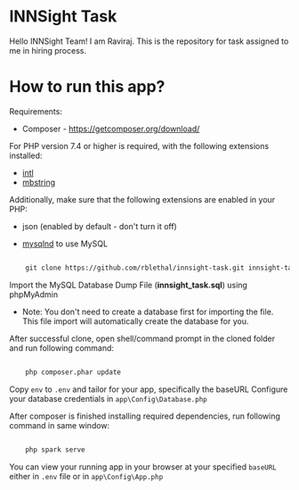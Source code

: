 # INNSight Task

Hello INNSight Team! I am Raviraj. This is the repository for task assigned to me in hiring process.

# How to run this app?

Requirements:

- Composer - https://getcomposer.org/download/

For PHP version 7.4 or higher is required, with the following extensions installed:

- [intl](http://php.net/manual/en/intl.requirements.php)
- [mbstring](http://php.net/manual/en/mbstring.installation.php)

Additionally, make sure that the following extensions are enabled in your PHP:

- json (enabled by default - don't turn it off)

- [mysqlnd](http://php.net/manual/en/mysqlnd.install.php) to use MySQL

```xml

    git clone https://github.com/rblethal/innsight-task.git innsight-task-app

```

Import the MySQL Database Dump File (**innsight_task.sql**) using phpMyAdmin

- Note: You don't need to create a database first for importing the
  file. This file import will automatically create the database for
  you.

After successful clone, open shell/command prompt in the cloned folder and run following command:

```xml

    php composer.phar update

```

Copy `env` to `.env` and tailor for your app, specifically the baseURL
Configure your database credentials in `app\Config\Database.php`

After composer is finished installing required dependencies, run following command in same window:

```xml

    php spark serve

```

You can view your running app in your browser at your specified `baseURL` either in `.env` file or in `app\Config\App.php`
